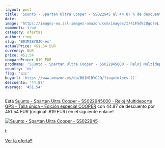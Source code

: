 ```yaml
---
layout: post
title: 'Suunto - Spartan Ultra Cooper - SS022945 al 44.87 % de descuento'
date: 
image: 'https://images-eu.ssl-images-amazon.com/images/I/41FSd%2BgoreL._SL200_.jpg'
comments: true
category: ofertas
author: ring
slug: 'B01M1BYOJQ-es'
actualPrice: 451.54 EUR
currency: EUR
price: 451.54
comparePrice: 819 EUR
prodname: 'Suunto - Spartan Ultra Cooper - SS022945000 - Reloj Multideporte GPS - Talla única - Edición especial  COOPER'
country: 'es'
flag: '🇪🇸'
buyurl: 'https://www.amazon.es/dp/B01M1BYOJQ/?tag=tolees-21'
descuento: '44.87'
average: '451.54'
---
```


Está [Suunto - Spartan Ultra Cooper - SS022945000 - Reloj Multideporte GPS - Talla única - Edición especial  COOPER](https://www.amazon.es/dp/B01M1BYOJQ/?tag=tolees-21) con 44.87 de descuento por 451.54 EUR (original: 819 EUR) en el siguiente enlace!

[![Suunto - Spartan Ultra Cooper - SS022945](https://images-eu.ssl-images-amazon.com/images/I/41FSd%2BgoreL._SL200_.jpg)](https://www.amazon.es/dp/B01M1BYOJQ/?tag=tolees-21)

ℹ️:


[Ver la oferta!!](https://www.amazon.es/dp/B01M1BYOJQ/?tag=tolees-21)
